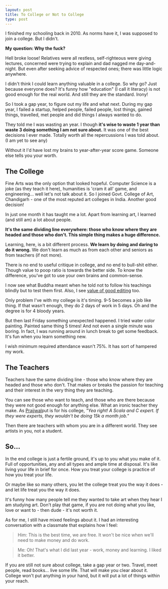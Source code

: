 ```yaml
---
layout: post
title: To College or Not to College
type: post
---
```


I finished my schooling back in 2010. As norms have it, I was supposed to join a college. But I didn't.

**My question: Why the fuck?**

Hell broke loose! Relatives were all restless, self-righteous were giving lectures, concerned were trying to explain and dad nagged me day-and-night. But even after seeking advice of respected ones; there was little logic anywhere.

I didn't think I could learn anything valuable in a college. So why go? <!--more-->Just because everyone does? It's funny how "education" (I call it literacy) is not good enough for the real world. And still they are the standard. Irony!

So I took a gap year, to figure out my life and what next. During my gap year, I failed a startup, helped people, failed people, lost things, gained things, travelled, met people and did things I always wanted to do.

They told me I was wasting an year. I though **it's wise to waste 1 year than waste 3 doing something I am not sure about.** It was one of the best decisions I ever made. Totally worth all the repercussions I was told about. (I am yet to see any)

Without it I'd have lost my brains to year-after-year score game. Someone else tells you your worth.

## The College 

Fine Arts was the only option that looked hopeful. Computer Science is a joke (as they teach it here), humanities is 'cram it all' game, and engineering… well let's not talk about it. So I joined Govt. College of Art, Chandigarh - one of the most reputed art colleges in India. Another good decision!

In just one month it has taught me a lot. Apart from learning art, I learned (and still am) a lot about people.

**It's the same dividing line everywhere: those who know where they are headed and those who don't. This simple thing makes a huge difference.**

Learning, here, is a bit different process. **We learn by doing and daring to do it wrong.** We don't learn as much as from each other and seniors as from teachers (if not more).

There is no end to useful critique in college, and no end to bull-shit either. Though value to poop ratio is towards the better side. To know the difference, you've got to use your own brains and common-sense.

I now see what Buddha meant when he told not to follow his teachings blindly but to test them first. Also, I see [value of good editing](http://37signals.com/svn/posts/2647-the-class-id-like-to-teach) too.

Only problem I've with my college is it's timing. 9-5 becomes a job like thing. If that wasn't enough, they do 2 days of work in 5 days. Oh and the degree is for 4 bloody years.

But then last Friday something unexpected happened. I tried water color painting. Painted same thing 5 times! And not even a single minute was boring. In fact, I was running around in lunch break to get some feedback. It's fun when you learn something new.

I wish minimum required attendance wasn't 75%. It has sort of hampered my work.

## The Teachers 
Teachers have the same dividing line - those who know where they are headed and those who don't. That makes or breaks the passion for teaching and their interest in the very thing they are teaching.

You can see those who want to teach, and those who are there because they were not good enough for anything else. What an ironic teacher they make. As [Prajjwal](http://twitter.com/prajjwalsin)put is for his college, *"Yea right! A Scala and C expert. If they were experts, they wouldn't be doing 15k a month job."*

Then there are teachers with whom you are in a different world. They see artists in you, not a student.

## So... 
In the end college is just a fertile ground, it's up to you what you make of it. Full of opportunities, any and all types and ample time at disposal. It's like living your life in brief for once. How you treat your college is practice of how you treat your life.

Or maybe like so many others, you let the college treat you the way it does - and let life treat you the way it does.

It's funny how many people tell me they wanted to take art when they hear I am studying art. Don't play that game, if you are not doing what you like, love or want to - then dude - it's not worth it.

As for me, I still have mixed feelings about it. I had an interesting conversation with a classmate that explains how I feel:

> Him: This is the best time, we are free. It won't be nice when we'll need to make money and do work.

> Me: Oh! That's what I did last year - work, money and learning. I liked it better.

If you are still not sure about college, take a gap year or two. Travel, meet people, read books… live some life. That will make you clear about it. College won't put anything in your hand, but it will put a lot of things within your reach.
